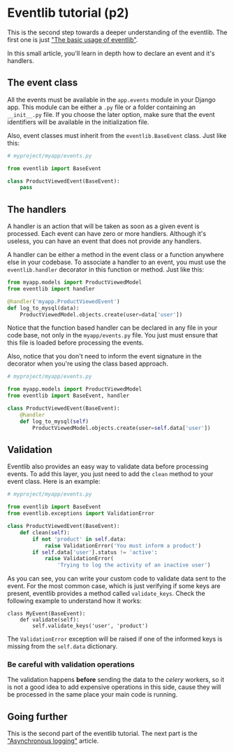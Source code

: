 # Eventlib tutorial (p2)

This is the second step towards a deeper understanding of the
eventlib. The first one is just ["The basic usage of eventlib"](p1-tutorial.md).

In this small article, you'll learn in depth how to declare an event and
it's handlers.


## The event class

All the events must be available in the `app.events` module in your
Django app. This module can be either a `.py` file or a folder
containing an `__init__.py` file. If you choose the later option, make
sure that the event identifiers will be available in the initialization
file.

Also, event classes must inherit from the `eventlib.BaseEvent`
class. Just like this:

```python
# myproject/myapp/events.py

from eventlib import BaseEvent

class ProductViewedEvent(BaseEvent):
    pass
```

## The handlers

A handler is an action that will be taken as soon as a given event is
processed. Each event can have zero or more handlers. Although it's
useless, you can have an event that does not provide any handlers.

A handler can be either a method in the event class or a function
anywhere else in your codebase. To associate a handler to an event, you
must use the `eventlib.handler` decorator in this function or
method. Just like this:

```python
from myapp.models import ProductViewedModel
from eventlib import handler

@handler('myapp.ProductViewedEvent')
def log_to_mysql(data):
    ProductViewedModel.objects.create(user=data['user'])
```

Notice that the function based handler can be declared in any file in
your code base, not only in the `myapp/events.py` file. You just must
ensure that this file is loaded before processing the events.

Also, notice that you don't need to inform the event signature in the
decorator when you're using the class based approach.

```python
# myproject/myapp/events.py

from myapp.models import ProductViewedModel
from eventlib import BaseEvent, handler

class ProductViewedEvent(BaseEvent):
    @handler
    def log_to_mysql(self)
        ProductViewedModel.objects.create(user=self.data['user'])
```


## Validation

Eventlib also provides an easy way to validate data before processing
events. To add this layer, you just need to add the `clean` method to
your event class. Here is an example:

```python
# myproject/myapp/events.py

from eventlib import BaseEvent
from eventlib.exceptions import ValidationError

class ProductViewedEvent(BaseEvent):
    def clean(self):
        if not 'product' in self.data:
            raise ValidationError('You must inform a product')
        if self.data['user'].status != 'active':
            raise ValidationError(
                'Trying to log the activity of an inactive user')
```

As you can see, you can write your custom code to validate data sent to
the event. For the most common case, which is just verifying if some
keys are present, eventlib provides a method called `validate_keys`.
Check the following example to understand how it works:

```
class MyEvent(BaseEvent):
    def validate(self):
        self.validate_keys('user', 'product')
```

The `ValidationError` exception will be raised if one of the informed
keys is missing from the `self.data` dictionary.

### Be careful with validation operations

The validation happens **before** sending the data to the *celery*
workers, so it is not a good idea to add expensive operations in this
side, cause they will be processed in the same place your main code is
running.

## Going further

This is the second part of the eventlib tutorial. The next part is the
["Asynchronous logging"](p3-asynchronous-logging.md) article.
